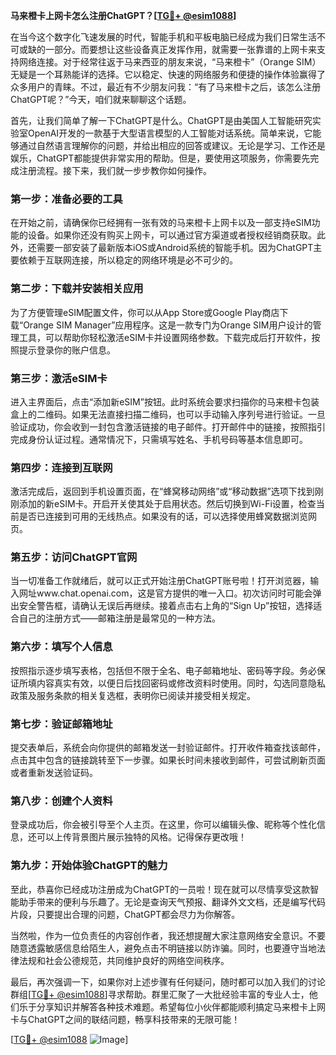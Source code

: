 **马来橙卡上网卡怎么注册ChatGPT？[[TG💪+ @esim1088](https://t.me/s/esim1088)]**

在当今这个数字化飞速发展的时代，智能手机和平板电脑已经成为我们日常生活不可或缺的一部分。而要想让这些设备真正发挥作用，就需要一张靠谱的上网卡来支持网络连接。对于经常往返于马来西亚的朋友来说，“马来橙卡”（Orange SIM）无疑是一个耳熟能详的选择。它以稳定、快速的网络服务和便捷的操作体验赢得了众多用户的青睐。不过，最近有不少朋友问我：“有了马来橙卡之后，该怎么注册ChatGPT呢？”今天，咱们就来聊聊这个话题。

首先，让我们简单了解一下ChatGPT是什么。ChatGPT是由美国人工智能研究实验室OpenAI开发的一款基于大型语言模型的人工智能对话系统。简单来说，它能够通过自然语言理解你的问题，并给出相应的回答或建议。无论是学习、工作还是娱乐，ChatGPT都能提供非常实用的帮助。但是，要使用这项服务，你需要先完成注册流程。接下来，我们就一步步教你如何操作。

### **第一步：准备必要的工具**

在开始之前，请确保你已经拥有一张有效的马来橙卡上网卡以及一部支持eSIM功能的设备。如果你还没有购买上网卡，可以通过官方渠道或者授权经销商获取。此外，还需要一部安装了最新版本iOS或Android系统的智能手机。因为ChatGPT主要依赖于互联网连接，所以稳定的网络环境是必不可少的。

### **第二步：下载并安装相关应用**

为了方便管理eSIM配置文件，你可以从App Store或Google Play商店下载“Orange SIM Manager”应用程序。这是一款专门为Orange SIM用户设计的管理工具，可以帮助你轻松激活eSIM卡并设置网络参数。下载完成后打开软件，按照提示登录你的账户信息。

### **第三步：激活eSIM卡**

进入主界面后，点击“添加新eSIM”按钮。此时系统会要求扫描你的马来橙卡包装盒上的二维码。如果无法直接扫描二维码，也可以手动输入序列号进行验证。一旦验证成功，你会收到一封包含激活链接的电子邮件。打开邮件中的链接，按照指引完成身份认证过程。通常情况下，只需填写姓名、手机号码等基本信息即可。

### **第四步：连接到互联网**

激活完成后，返回到手机设置页面，在“蜂窝移动网络”或“移动数据”选项下找到刚刚添加的新eSIM卡。开启开关使其处于启用状态。然后切换到Wi-Fi设置，检查当前是否已连接到可用的无线热点。如果没有的话，可以选择使用蜂窝数据浏览网页。

### **第五步：访问ChatGPT官网**

当一切准备工作就绪后，就可以正式开始注册ChatGPT账号啦！打开浏览器，输入网址www.chat.openai.com，这是官方提供的唯一入口。初次访问时可能会弹出安全警告框，请确认无误后再继续。接着点击右上角的“Sign Up”按钮，选择适合自己的注册方式——邮箱注册是最常见的一种方法。

### **第六步：填写个人信息**

按照指示逐步填写表格，包括但不限于全名、电子邮箱地址、密码等字段。务必保证所填内容真实有效，以便日后找回密码或修改资料时使用。同时，勾选同意隐私政策及服务条款的相关复选框，表明你已阅读并接受相关规定。

### **第七步：验证邮箱地址**

提交表单后，系统会向你提供的邮箱发送一封验证邮件。打开收件箱查找该邮件，点击其中包含的链接跳转至下一步骤。如果长时间未接收到邮件，可尝试刷新页面或者重新发送验证码。

### **第八步：创建个人资料**

登录成功后，你会被引导至个人主页。在这里，你可以编辑头像、昵称等个性化信息，还可以上传背景图片展示独特的风格。记得保存更改哦！

### **第九步：开始体验ChatGPT的魅力**

至此，恭喜你已经成功注册成为ChatGPT的一员啦！现在就可以尽情享受这款智能助手带来的便利与乐趣了。无论是查询天气预报、翻译外文文档，还是编写代码片段，只要提出合理的问题，ChatGPT都会尽力为你解答。

当然啦，作为一位负责任的内容创作者，我还想提醒大家注意网络安全意识。不要随意透露敏感信息给陌生人，避免点击不明链接以防诈骗。同时，也要遵守当地法律法规和社会公德规范，共同维护良好的网络空间秩序。

最后，再次强调一下，如果你对上述步骤有任何疑问，随时都可以加入我们的讨论群组[[TG💪+ @esim1088](https://t.me/s/esim1088)]寻求帮助。群里汇聚了一大批经验丰富的专业人士，他们乐于分享知识并解答各种技术难题。希望每位小伙伴都能顺利搞定马来橙卡上网卡与ChatGPT之间的联结问题，畅享科技带来的无限可能！

[[TG💪+ @esim1088](https://t.me/s/esim1088) ![Image](https://i.postimg.cc/4NQfJmqS/Snipaste-2025-05-13-00-14-12.png)]